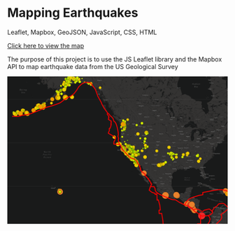 # Mapping Earthquakes
Leaflet, Mapbox, GeoJSON, JavaScript, CSS, HTML

[Click here to view the map](Earthquake_Challenge/index.html)

The purpose of this project is to use the JS Leaflet library and the Mapbox API to map earthquake data from the US Geological Survey

![Earthquakes](earthquakes.png)